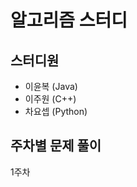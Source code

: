 알고리즘 스터디
=============

스터디원
---------
* 이윤복 (Java)
* 이주원 (C++)
* 차요셉 (Python)

주차별 문제 풀이
------------
1주차 
